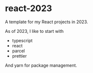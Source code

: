 # react-2023

A template for my React projects in 2023.

As of 2023, I like to start with

- typescript
- react
- parcel
- prettier

And yarn for package management.

